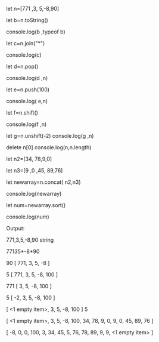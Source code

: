 let n=[771 ,3, 5,-8,90]

let b=n.toString()

console.log(b ,typeof b)

let c=n.join("*")

console.log(c)

let d=n.pop()

console.log(d ,n)

let e=n.push(100)

console.log( e,n)

let f=n.shift()

console.log(f ,n)

let g=n.unshift(-2)
console.log(g ,n)

delete n[0]
console.log(n,n.length)

let n2=[34, 78,9,0]

let n3=[9 ,0 ,45, 89,76]

let newarray=n.concat( n2,n3)

console.log(newarray)

let num=newarray.sort()

console.log(num)

Output:

771,3,5,-8,90 string

771*3*5*-8*90

90 [ 771, 3, 5, -8 ]

5 [ 771, 3, 5, -8, 100 ]

771 [ 3, 5, -8, 100 ]

5 [ -2, 3, 5, -8, 100 ]

[ <1 empty item>, 3, 5, -8, 100 ] 5

[ <1 empty item>, 3, 5, -8, 100, 34, 78, 9, 0, 9, 0, 45, 89, 76 ]

[ -8, 0, 0, 100, 3, 34, 45, 5, 76, 78, 89, 9, 9, <1 empty item> ]
